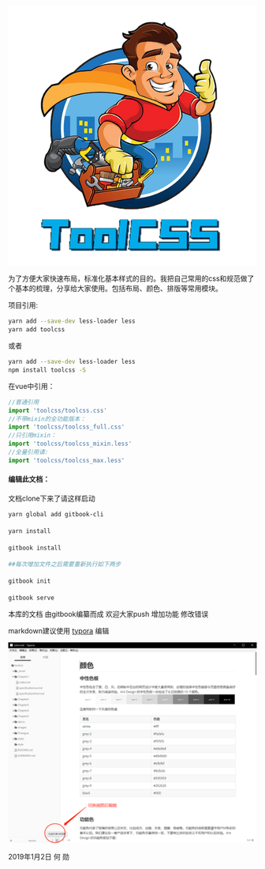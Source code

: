 ![logo](./images/toolcss_logo.png)

为了方便大家快速布局，标准化基本样式的目的。我把自己常用的css和规范做了个基本的梳理，分享给大家使用。包括布局、颜色、排版等常用模块。

项目引用:
```bash
yarn add --save-dev less-loader less
yarn add toolcss
```
或者

```bash
yarn add --save-dev less-loader less
npm install toolcss -S
```

在vue中引用：
```javascript
//普通引用
import 'toolcss/toolcss.css' 
//不带mixin的全功能版本：
import 'toolcss/toolcss_full.css' 
//只引用mixin：
import 'toolcss/toolcss_mixin.less' 
//全量引用请:
import 'toolcss/toolcss_max.less'  
```



#### 编辑此文档：
文档clone下来了请这样启动

```bash
yarn global add gitbook-cli

yarn install

gitbook install

##每次增加文件之后需要重新执行如下两步

gitbook init

gitbook serve
```



本库的文档 由gitbook编纂而成  欢迎大家push 增加功能  修改错误  

markdown建议使用 [typora](https://www.typora.io/) 编辑

![编辑界面](./images/editor_guide.png)



2019年1月2日  何  勋
